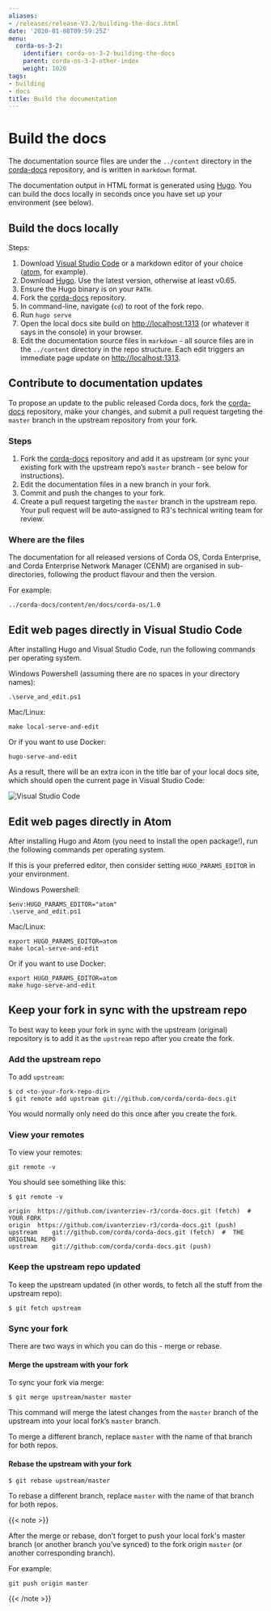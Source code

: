 ```yaml
---
aliases:
- /releases/release-V3.2/building-the-docs.html
date: '2020-01-08T09:59:25Z'
menu:
  corda-os-3-2:
    identifier: corda-os-3-2-building-the-docs
    parent: corda-os-3-2-other-index
    weight: 1020
tags:
- building
- docs
title: Build the documentation
---
```


# Build the docs

The documentation source files are under the `../content` directory in the [corda-docs](https://github.com/corda/corda-docs/) repository, and is written in `markdown` format.

The documentation output in HTML format is generated using [Hugo](https://github.com/gohugoio/hugo/releases). You can build the docs locally in seconds once you have set up your environment (see below).

## Build the docs locally

Steps:

1. Download [Visual Studio Code](https://code.visualstudio.com/) or a markdown editor of your choice ([atom](https://atom.io/), for example).
2. Download [Hugo](https://github.com/gohugoio/hugo/releases). Use the latest version, otherwise at least v0.65.
3. Ensure the Hugo binary is on your `PATH`.
4. Fork the [corda-docs](https://github.com/corda/corda-docs/) repository.
5. In command-line, navigate (`cd`) to root of the fork repo.
6. Run `hugo serve`
7. Open the local docs site build on [http://localhost:1313](http://localhost:1313) (or whatever it says in the console) in your browser.
8. Edit the documentation source files in `markdown` - all source files are in the `../content` directory in the repo structure. Each edit triggers an immediate page update on [http://localhost:1313](http://localhost:1313).

## Contribute to documentation updates

To propose an update to the public released Corda docs, fork the [corda-docs](https://github.com/corda/corda-docs/) repository, make your changes, and submit a pull request targeting the `master` branch in the upstream repository from your fork.

### Steps
1. Fork the [corda-docs](https://github.com/corda/corda-docs/) repository and add it as upstream (or sync your existing fork with the upstream repo’s `master` branch - see below for instructions).
2. Edit the documentation files in a new branch in your fork.
3. Commit and push the changes to your fork.
4. Create a pull request targeting the `master` branch in the upstream repo. Your pull request will be auto-assigned to R3's technical writing team for review.

### Where are the files

The documentation for all released versions of Corda OS, Corda Enterprise, and Corda Enterprise Network Manager (CENM) are organised in sub-directories, following the product flavour and then the version.

For example:

`../corda-docs/content/en/docs/corda-os/1.0`

## Edit web pages directly in Visual Studio Code

After installing Hugo and Visual Studio Code, run the following commands per operating system.

Windows Powershell (assuming there are no spaces in your directory names):

`.\serve_and_edit.ps1`

Mac/Linux:

`make local-serve-and-edit`  

Or if you want to use Docker:

`hugo-serve-and-edit`

As a result, there will be an extra icon in the title bar of your local docs site, which should open the current page in Visual Studio Code:

![Visual Studio Code](/en/images/hugo-vscode-page-edit.png "Visual Studio Code")

## Edit web pages directly in Atom

After installing Hugo and Atom (you need to install the open package!), run the following commands per operating system.

If this is your preferred editor, then consider setting `HUGO_PARAMS_EDITOR` in your environment.

Windows Powershell:

```
$env:HUGO_PARAMS_EDITOR="atom"
.\serve_and_edit.ps1
```

Mac/Linux:

```
export HUGO_PARAMS_EDITOR=atom
make local-serve-and-edit
```

Or if you want to use Docker:

```
export HUGO_PARAMS_EDITOR=atom
make hugo-serve-and-edit
```

## Keep your fork in sync with the upstream repo

To best way to keep your fork in sync with the upstream (original) repository is to add it as the `upstream` repo after you create the fork.

### Add the upstream repo

To add `upstream`:

```
$ cd <to-your-fork-repo-dir>
$ git remote add upstream git://github.com/corda/corda-docs.git
```

You would normally only need do this once after you create the fork.

### View your remotes

To view your remotes:

`git remote -v`

You should see something like this:

```
$ git remote -v

origin	https://github.com/ivanterziev-r3/corda-docs.git (fetch)  #  YOUR FORK
origin	https://github.com/ivanterziev-r3/corda-docs.git (push)
upstream	git://github.com/corda/corda-docs.git (fetch)  #  THE ORIGINAL REPO
upstream	git://github.com/corda/corda-docs.git (push)
```

### Keep the upstream repo updated

To keep the upstream updated (in other words, to fetch all the stuff from the upstream repo):

`$ git fetch upstream`

### Sync your fork

There are two ways in which you can do this - merge or rebase.

#### Merge the upstream with your fork

To sync your fork via merge:

`$ git merge upstream/master master`

This command will merge the latest changes from the `master` branch of the upstream into your local fork’s `master` branch.

To merge a different branch, replace `master` with the name of that branch for both repos.

#### Rebase the upstream with your fork

`$ git rebase upstream/master`

To rebase a different branch, replace `master` with the name of that branch for both repos.

{{< note >}}

After the merge or rebase, don’t forget to push your local fork's master branch (or another branch you’ve synced) to the fork origin `master` (or another corresponding branch).

For example:

`git push origin master`

{{< /note >}}
